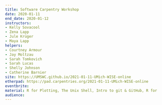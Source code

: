 ```yaml
---
title: Software Carpentry Workshop
date: 2020-01-11
end_date: 2020-01-12
instructors:
- Kelly Sovacool
- Zena Lapp
- Jule Krüger
- Maya Lapp
helpers:
- Courtney Armour
- Jay Moltzau
- Sarah Tomkovich
- Sarah Lucas
- Shelly Johnson
- Catherine Barnier
site: https://UMSWC.github.io/2021-01-11-UMich-WISE-online
etherpad: https://pad.carpentries.org/2021-01-11-UMich-WISE-online
eventbrite: 
material: R for Plotting, The Unix Shell, Intro to git & GitHub, R for Data Analysis, Writing Reports with R Markdown
audience: 
---
```

